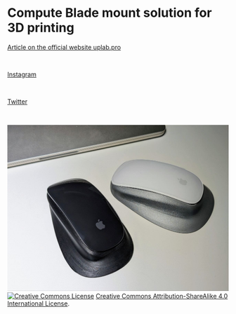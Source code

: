 # Compute Blade mount solution for 3D printing
[Article on the official website uplab.pro](https://uplab.pro/2023/11/i-hacked-the-magic-mouse/)

</br>

[Instagram](https://www.instagram.com/uptime.lab/)

</br>

[Twitter](https://twitter.com/merocle)

</br>

![Hacked Magic Mouse](/images/black-and-white.jpg?raw=true "Hacked Magic Mouse")
</br>
<a rel="license" href="https://creativecommons.org/licenses/by-sa/4.0/"><img alt="Creative Commons License" style="border-width:0" src="https://i.creativecommons.org/l/by-sa/4.0/80x15.png" /></a> <a rel="license" href="https://creativecommons.org/licenses/by-sa/4.0/">Creative Commons Attribution-ShareAlike 4.0 International License</a>.
